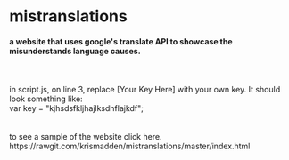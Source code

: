 # mistranslations
#### a website that uses google's translate API to showcase the misunderstands language causes.
<br>
<br>
in script.js, on line 3, replace [Your Key Here] with your own key. It should look something like:
<br>
var key = "kjhsdsfkljhajlksdhflajkdf";
<br>
<br>
<br>
to see a sample of the website click here. https://rawgit.com/krismadden/mistranslations/master/index.html
